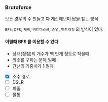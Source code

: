 ### Brutoforce

모든 경우의 수 만들고 다 계산해보며 답을 찾는 방식

`BFS`, `DFS`, `재귀`, `비트마스크`, `순열`, `백트래킹` 의 방식이 있다.

#### 이럴때 BFS 를 이용할 수 있다
* 상태(정점)의 개수가 백 만개 정도로 작을때
* 최소를 구하는 문제 일때
* 간선의 가중치가 1 일때

* [x] 소수 경로
* [ ] DSLR
* [ ] 퍼즐
* [ ] 물통

